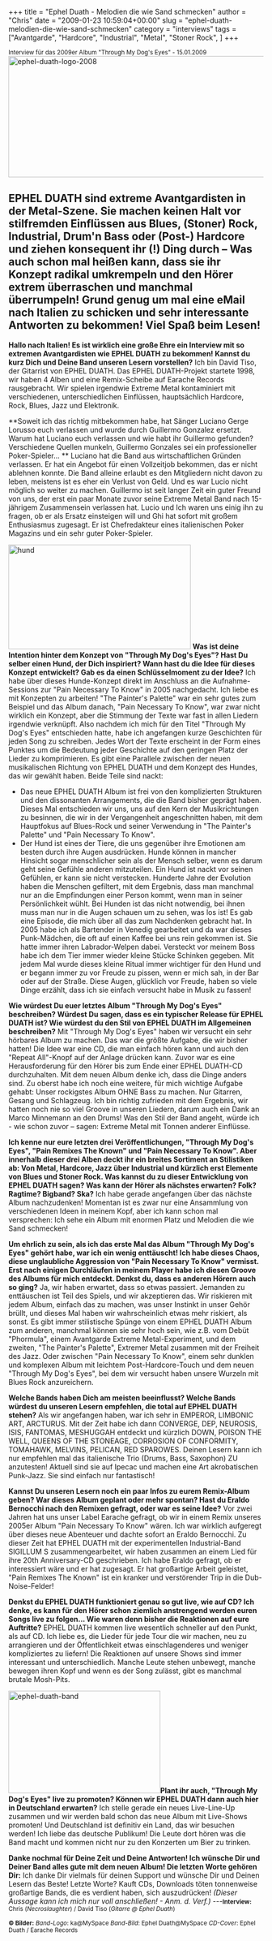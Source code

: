 +++
title = "Ephel Duath  -  Melodien die wie Sand schmecken"
author = "Chris"
date = "2009-01-23 10:59:04+00:00"
slug = "ephel-duath-melodien-die-wie-sand-schmecken"
category = "interviews"
tags = ["Avantgarde", "Hardcore", "Industrial", "Metal", "Stoner Rock", ]
+++

<small>Interview für das 2009er Album "Through My Dog's Eyes" - 15.01.2009</small>
<img src="http://necroslaughter.de/wp-content/uploads/2009/01/ephel-duath-logo-2008.jpg" alt="ephel-duath-logo-2008" title="ephel-duath-logo-2008" width="587" height="239" class="alignnone size-full wp-image-400" />

EPHEL DUATH sind extreme Avantgardisten in der Metal-Szene. Sie machen keinen Halt vor stilfremden Einflüssen aus Blues, (Stoner) Rock, Industrial, Drum'n Bass oder (Post-) Hardcore und ziehen konsequent ihr (!) Ding durch – Was auch schon mal heißen kann, dass sie ihr Konzept radikal umkrempeln und den Hörer extrem überraschen und manchmal überrumpeln!
Grund genug um mal eine eMail nach Italien zu schicken und sehr interessante Antworten zu bekommen! Viel Spaß beim Lesen!
---

**Hallo nach Italien! Es ist wirklich eine große Ehre ein Interview mit so extremen Avantgardisten wie EPHEL DUATH zu bekommen! Kannst du kurz Dich und Deine Band unseren Lesern vorstellen?**
Ich bin David Tiso, der Gitarrist von EPHEL DUATH. Das EPHEL DUATH-Projekt startete 1998, wir haben 4 Alben und eine Remix-Scheibe auf Earache Records rausgebracht. Wir spielen irgendwie Extreme Metal kontaminiert mit verschiedenen, unterschiedlichen Einflüssen, hauptsächlich Hardcore, Rock, Blues, Jazz und Elektronik.

**Soweit ich das richtig mitbekommen habe, hat Sänger Luciano Gerge Lorusso euch verlassen und wurde durch Guillermo Gonzalez ersetzt. Warum hat Luciano euch verlassen und wie habt ihr Guillermo gefunden? Verschiedene Quellen munkeln, Guillermo Gonzales sei ein professioneller Poker-Spieler... **
Luciano hat die Band aus wirtschaftlichen Gründen verlassen. Er hat ein Angebot für einen Vollzeitjob bekommen, das er nicht ablehnen konnte. Die Band alleine erlaubt es den Mitgliedern nicht davon zu leben, meistens ist es eher ein Verlust von Geld. Und es war Lucio nicht möglich so weiter zu machen. Guillermo ist seit langer Zeit ein guter Freund von uns, der erst ein paar Monate zuvor seine Extreme Metal Band nach 15-jährigem Zusammensein verlassen hat. Lucio und Ich waren uns einig ihn zu fragen, ob er als Ersatz einsteigen will und Ghi hat sofort mit großem Enthusiasmus zugesagt. Er ist Chefredakteur eines italienischen Poker Magazins und ein sehr guter Poker-Spieler.

<img src="http://necroslaughter.de/wp-content/uploads/2009/01/hund.jpg" alt="hund" title="hund" width="360" height="206" class="imgLeft" /> **Was ist deine Intention hinter dem Konzept von "Through My Dog's Eyes"? Hast Du selber einen Hund, der Dich inspiriert? Wann hast du die Idee für dieses Konzept entwickelt? Gab es da einen Schlüsselmoment zu der Idee?**
Ich habe über dieses Hunde-Konzept direkt im Anschluss an die Aufnahme-Sessions zur "Pain Necessary To Know" in 2005 nachgedacht. Ich liebe es mit Konzepten zu arbeiten! "The Painter's Palette" war ein sehr gutes zum Beispiel und das Album danach, "Pain Necessary To Know", war zwar nicht wirklich ein Konzept, aber die Stimmung der Texte war fast in allen Liedern irgendwie verknüpft. Also nachdem ich mich für den Titel "Through My Dog's Eyes" entschieden hatte, habe ich angefangen kurze Geschichten für jeden Song zu schreiben. Jedes Wort der Texte erscheint in der Form eines Punktes um die Bedeutung jeder Geschichte auf den geringen Platz der Lieder zu komprimieren.
Es gibt eine Parallele zwischen der neuen musikalischen Richtung von EPHEL DUATH und dem Konzept des Hundes, das wir gewählt haben. Beide Teile sind nackt:
- Das neue EPHEL DUATH Album ist frei von den komplizierten Strukturen und den dissonanten Arrangements, die die Band bisher geprägt haben. Dieses Mal entschieden wir uns, uns auf den Kern der Musikrichtungen zu besinnen, die wir in der Vergangenheit angeschnitten haben, mit dem Hauptfokus auf Blues-Rock und seiner Verwendung in "The Painter's Palette" und "Pain Necessary To Know".
- Der Hund ist eines der Tiere, die uns gegenüber ihre Emotionen am besten durch ihre Augen ausdrücken. Hunde können in mancher Hinsicht sogar menschlicher sein als der Mensch selber, wenn es darum geht seine Gefühle anderen mitzuteilen. Ein Hund ist nackt vor seinen Gefühlen, er kann sie nicht verstecken. Hunderte Jahre der Evolution haben die Menschen gefiltert, mit dem Ergebnis, dass man manchmal nur an die Empfindungen einer Person kommt, wenn man in seiner Persönlichkeit wühlt. Bei Hunden ist das nicht notwendig, bei ihnen muss man nur in die Augen schauen um zu sehen, was los ist!
Es gab eine Episode, die mich über all das zum Nachdenken gebracht hat. In 2005 habe ich als Bartender in Venedig gearbeitet und da war dieses Punk-Mädchen, die oft auf einen Kaffee bei uns rein gekommen ist. Sie hatte immer ihren Labrador-Welpen dabei. Versteckt vor meinem Boss habe ich dem Tier immer wieder kleine Stücke Schinken gegeben. Mit jedem Mal wurde dieses kleine Ritual immer wichtiger für den Hund und er begann immer zu vor Freude zu pissen, wenn er mich sah, in der Bar oder auf der Straße. Diese Augen, glücklich vor Freude, haben so viele Dinge erzählt, dass ich sie einfach versucht habe in Musik zu fassen!

<img src="http://necroslaughter.de/wp-content/uploads/2009/01/ephel-duath-through-my-dogs-eyes.jpg" alt=""  class="imgRight"/>**Wie würdest Du euer letztes Album "Through My Dog's Eyes" beschreiben? Würdest Du sagen, dass es ein typischer Release für EPHEL DUATH ist? Wie würdest du den Stil von EPHEL DUATH im Allgemeinen beschreiben?**
Mit "Through My Dog's Eyes" haben wir versucht ein sehr hörbares Album zu machen. Das war die größte Aufgabe, die wir bisher hatten! Die Idee war eine CD, die man einfach hören kann und auch den "Repeat All"-Knopf auf der Anlage drücken kann. Zuvor war es eine Herausforderung für den Hörer bis zum Ende einer EPHEL DUATH-CD durchzuhalten. Mit dem neuen Album denke ich, dass die Dinge anders sind. Zu oberst habe ich noch eine weitere, für mich wichtige Aufgabe gehabt: Unser rockigstes Album OHNE Bass zu machen. Nur Gitarren, Gesang und Schlagzeug.
Ich bin richtig zufrieden mit dem Ergebnis, wir hatten noch nie so viel Groove in unseren Liedern, darum auch ein Dank an Marco Minnemann an den Drums!
Was den Stil der Band angeht, würde ich  - wie schon zuvor – sagen: Extreme Metal mit Tonnen anderer Einflüsse.

**Ich kenne nur eure letzten drei Veröffentlichungen, "Through My Dog's Eyes", "Pain Remixes The Known" und "Pain Necessary To Know". Aber innerhalb dieser drei Alben deckt ihr ein breites Sortiment an Stilistiken ab: Von Metal, Hardcore, Jazz über Industrial und kürzlich erst Elemente von Blues und Stoner Rock. Was kannst du zu dieser Entwicklung von EPHEL DUATH sagen? Was kann der Hörer als nächstes erwarten? Folk? Ragtime? Bigband? Ska?**
Ich habe gerade angefangen über das nächste Album nachzudenken! Momentan ist es zwar nur eine Ansammlung von verschiedenen Ideen in meinem Kopf, aber ich kann schon mal versprechen: Ich sehe ein Album mit enormen Platz und Melodien die wie Sand schmecken!

**Um ehrlich zu sein, als ich das erste Mal das Album "Through My Dog's Eyes" gehört habe, war ich ein wenig enttäuscht! Ich habe dieses Chaos, diese unglaubliche Aggression von "Pain Necessary To Know" vermisst. Erst nach einigen Durchläufen in meinem Player habe ich diesen Groove des Albums für mich entdeckt. Denkst du, dass es anderen Hörern auch so ging?**
Ja, wir haben erwartet, dass so etwas passiert. Jemanden zu enttäuschen ist Teil des Spiels, und wir akzeptieren das. Wir riskieren mit jedem Album, einfach das zu machen, was unser Instinkt in unser Gehör brüllt, und dieses Mal haben wir wahrscheinlich etwas mehr riskiert, als sonst. Es gibt immer stilistische Spünge von einem EPHEL DUATH Album zum anderen, manchmal können sie sehr hoch sein, wie z.B. vom Debüt "Phormula", einem Avantgarde Extreme Metal-Experiment, und dem zweiten, "The Painter's Palette", Extremer Metal zusammen mit der Freiheit des Jazz. Oder zwischen "Pain Necessary To Know", einem sehr dunklen und komplexen Album mit leichtem Post-Hardcore-Touch und dem neuen "Through My Dog's Eyes", bei dem wir versucht haben unsere Wurzeln mit Blues Rock anzureichern.

**Welche Bands haben Dich am meisten beeinflusst? Welche Bands würdest du unseren Lesern empfehlen, die total auf EPHEL DUATH stehen?**
Als wir angefangen haben, war ich sehr in EMPEROR, LIMBONIC ART, ARCTURUS. Mit der Zeit habe ich dann CONVERGE, DEP, NEUROSIS, ISIS, FANTOMAS, MESHUGGAH entdeckt und kürzlich DOWN, POISON THE WELL, QUEENS OF THE STONEAGE, CORROSION OF CONFORMITY, TOMAHAWK, MELVINS, PELICAN, RED SPAROWES.
Deinen Lesern kann ich nur empfehlen mal das italienische Trio (Drums, Bass, Saxophon) ZU anzutesten! Aktuell sind sie auf Ipecac und machen eine Art akrobatischen Punk-Jazz. Sie sind einfach nur fantastisch!

<img src="http://necroslaughter.de/wp-content/uploads/2008/09/ephel-duath-pain-remixes-the-known.jpg" alt=""  class="imgLeft"/>**Kannst Du unseren Lesern noch ein paar Infos zu eurem Remix-Album geben? War dieses Album geplant oder mehr spontan? Hast du Eraldo Bernocchi nach den Remixen gefragt, oder war es seine Idee?**
Vor zwei Jahren hat uns unser Label Earache gefragt, ob wir in einem Remix unseres 2005er Album "Pain Necessary To Know" wären. Ich war wirklich aufgeregt über dieses neue Abenteuer und dachte sofort an Eraldo Bernocchi. Zu dieser Zeit hat EPHEL DUATH mit der experimentellen Industrial-Band SIGILLUM S zusammengearbeitet, wir haben zusammen an einem Lied für ihre 20th Anniversary-CD geschrieben. Ich habe Eraldo gefragt, ob er interessiert wäre und er hat zugesagt. Er hat großartige Arbeit geleistet, "Pain Remixes The Known" ist ein kranker und verstörender Trip in die Dub-Noise-Felder!

**Denkst du EPHEL DUATH funktioniert genau so gut live, wie auf CD? Ich denke, es kann für den Hörer schon ziemlich anstrengend werden euren Songs live zu folgen... Wie waren denn bisher die Reaktionen auf eure Auftritte?**
EPHEL DUATH kommen live wesentlich schneller auf den Punkt, als auf CD. Ich liebe es, die Lieder für jede Tour die wir machen, neu zu arrangieren und der Öffentlichkeit etwas einschlagenderes und weniger kompliziertes zu liefern! Die Reaktionen auf unsere Shows sind immer interessant und unterschiedlich. Manche Leute stehen unbewegt, manche bewegen ihren Kopf und wenn es der Song zulässt, gibt es manchmal brutale Mosh-Pits.

<img src="http://necroslaughter.de/wp-content/uploads/2009/01/ephel-duath-band.jpg" alt="ephel-duath-band" title="ephel-duath-band" width="300" height="202" class="imgRight"/>**Plant ihr auch, "Through My Dog's Eyes" live zu promoten? Können wir EPHEL DUATH dann auch hier in Deutschland erwarten?**
Ich stelle gerade ein neues Live-Line-Up zusammen und wir werden bald schon das neue Album mit Live-Shows promoten! Und Deutschland ist definitiv ein Land, das wir besuchen werden! Ich liebe das deutsche Publikum! Die Leute dort hören was die Band macht und kommen nicht nur zu den Konzerten um Bier zu trinken.

**Danke nochmal für Deine Zeit und Deine Antworten! Ich wünsche Dir und Deiner Band alles gute mit dem neuen Album! Die letzten Worte gehören Dir:**
Ich danke Dir vielmals für deinen Support und wünsche Dir und Deinen Lesern das Beste! Letzte Worte? Kauft CDs, Downloads töten tonnenweise großartige Bands, die es verdient haben, sich auszudrücken!
_(Dieser Aussage kann ich mich nur voll anschließen! - Anm. d. Verf.)_
---<small>**Interview:** Chris (_Necroslaughter_) / David Tiso (_Gitarre @ Ephel Duath_)

**&copy; Bilder:**
_Band-Logo_: ka@MySpace
_Band-Bild_: Ephel Duath@MySpace
_CD-Cover_: Ephel Duath / Earache Records
</small>
